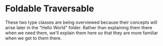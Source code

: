 # Foldable Traversable

These two type classes are being overviewed because their concepts will arise later in the "Hello World" folder. Rather than explaining them there when we need them, we'll explain them here so that they are more familiar when we get to them there.
